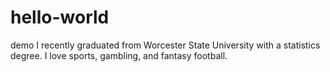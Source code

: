 # hello-world
demo
I recently graduated from Worcester State University with a statistics degree. I love sports, gambling, and fantasy football.
